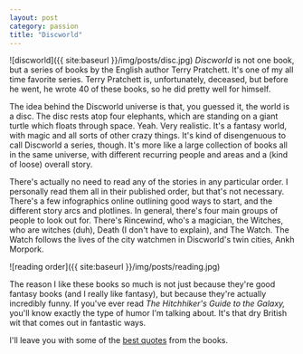 ```yaml
---
layout: post
category: passion
title: "Discworld"
---
```

![discworld]({{ site:baseurl }}/img/posts/disc.jpg)
*Discworld* is not one book, but a series of books by the English author Terry Pratchett. It's one of my all time favorite series. Terry Pratchett is, unfortunately, deceased, but before he went, he wrote 40 of these books, so he did pretty well for himself. 

The idea behind the Discworld universe is that, you guessed it, the world is a disc. The disc rests atop four elephants, which are standing on a giant turtle which floats through space. Yeah. Very realistic. It's a fantasy world, with magic and all sorts of other crazy things. It's kind of disengenuous to call Discworld a series, though. It's more like a large collection of books all in the same universe, with different recurring people and areas and a (kind of loose) overall story. 

There's actually no need to read any of the stories in any particular order. I personally read them all in their published order, but that's not necessary. There's a few infographics online outlining good ways to start, and the different story arcs and plotlines. In general, there's four main groups of people to look out for. There's Rincewind, who's a magician, the Witches, who are witches (duh), Death (I don't have to explain), and The Watch. The Watch follows the lives of the city watchmen in Discworld's twin cities, Ankh Morpork. 

![reading order]({{ site:baseurl }}/img/posts/reading.jpg)

The reason I like these books so much is not just because they're good fantasy books (and I really like fantasy), but because they're actually incredibly funny. If you've ever read *The Hitchhiker's Guide to the Galaxy,* you'll know exactly the type of humor I'm talking about. It's that dry British wit that comes out in fantastic ways. 

I'll leave you with some of the [best quotes](https://www.buzzfeed.com/donnad/discworld-quotes-about-life-the-universe-and-everything) from the books.